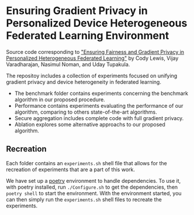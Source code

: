 # Ensuring Gradient Privacy in Personalized Device Heterogeneous Federated Learning Environment

Source code corresponding to ["Ensuring Fairness and Gradient Privacy in Personalized Heterogeneous Federated Learning"](https://doi.org/10.1145/3652613) by Cody Lewis, Vijay Varadharajan, Nasimul Noman, and Uday Tupakula.

The repositoy includes a collection of experiments focused on unifying gradient privacy and device heterogeneity in federated learning.

- The benchmark folder contains experiments concerning the benchmark algorithm in our proposed procedure.
- Performance contains experiments evaluating the performance of our algorithm, comparing to others state-of-the-art algorithms.
- Secure aggregation includes complete code with full gradient privacy.
- Ablation explores some alternative approachs to our proposed algorithm.


## Recreation

Each folder contains an `experiments.sh` shell file that allows for the recreation of experiments that are a part of this work.

We have set up a [poetry](https://python-poetry.org/) environment to handle dependencies. To use it, with poetry installed, run `./Configure.sh` to get the dependencies, then `poetry shell` to start the environment. With the environment started, you can then simply run the `experiments.sh` shell files to recreate the experiments.
